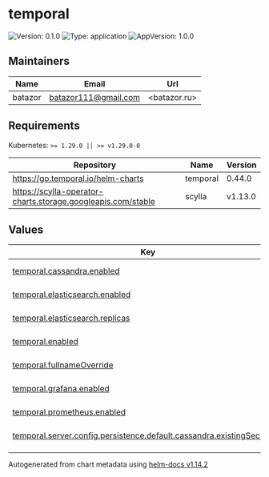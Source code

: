 # temporal

![Version: 0.1.0](https://img.shields.io/badge/Version-0.1.0-informational?style=flat-square) ![Type: application](https://img.shields.io/badge/Type-application-informational?style=flat-square) ![AppVersion: 1.0.0](https://img.shields.io/badge/AppVersion-1.0.0-informational?style=flat-square)

## Maintainers

| Name | Email | Url |
| ---- | ------ | --- |
| batazor | <batazor111@gmail.com> | <batazor.ru> |

## Requirements

Kubernetes: `>= 1.29.0 || >= v1.29.0-0`

| Repository | Name | Version |
|------------|------|---------|
| https://go.temporal.io/helm-charts | temporal | 0.44.0 |
| https://scylla-operator-charts.storage.googleapis.com/stable | scylla | v1.13.0 |

## Values

<table height="400px" >
	<thead>
		<th>Key</th>
		<th>Type</th>
		<th>Default</th>
		<th>Description</th>
	</thead>
	<tbody>
		<tr>
			<td id="temporal--cassandra--enabled"><a href="./values.yaml#L78">temporal.cassandra.enabled</a></td>
			<td>
bool
</td>
			<td>
				<div style="max-width: 300px;">
<pre lang="json">
false
</pre>
</div>
			</td>
			<td></td>
		</tr>
		<tr>
			<td id="temporal--elasticsearch--enabled"><a href="./values.yaml#L74">temporal.elasticsearch.enabled</a></td>
			<td>
bool
</td>
			<td>
				<div style="max-width: 300px;">
<pre lang="json">
true
</pre>
</div>
			</td>
			<td></td>
		</tr>
		<tr>
			<td id="temporal--elasticsearch--replicas"><a href="./values.yaml#L75">temporal.elasticsearch.replicas</a></td>
			<td>
int
</td>
			<td>
				<div style="max-width: 300px;">
<pre lang="json">
1
</pre>
</div>
			</td>
			<td></td>
		</tr>
		<tr>
			<td id="temporal--enabled"><a href="./values.yaml#L6">temporal.enabled</a></td>
			<td>
bool
</td>
			<td>
				<div style="max-width: 300px;">
<pre lang="json">
true
</pre>
</div>
			</td>
			<td></td>
		</tr>
		<tr>
			<td id="temporal--fullnameOverride"><a href="./values.yaml#L8">temporal.fullnameOverride</a></td>
			<td>
string
</td>
			<td>
				<div style="max-width: 300px;">
<pre lang="json">
"temporal"
</pre>
</div>
			</td>
			<td></td>
		</tr>
		<tr>
			<td id="temporal--grafana--enabled"><a href="./values.yaml#L84">temporal.grafana.enabled</a></td>
			<td>
bool
</td>
			<td>
				<div style="max-width: 300px;">
<pre lang="json">
false
</pre>
</div>
			</td>
			<td></td>
		</tr>
		<tr>
			<td id="temporal--prometheus--enabled"><a href="./values.yaml#L81">temporal.prometheus.enabled</a></td>
			<td>
bool
</td>
			<td>
				<div style="max-width: 300px;">
<pre lang="json">
false
</pre>
</div>
			</td>
			<td></td>
		</tr>
		<tr>
			<td id="temporal--server--config--persistence--default--cassandra--existingSecret"><a href="./values.yaml#L21">temporal.server.config.persistence.default.cassandra.existingSecret</a></td>
			<td>
string
</td>
			<td>
				<div style="max-width: 300px;">
<pre lang="json">
"scylla-cluster-auth-token"
</pre>
</div>
			</td>
			<td></td>
		</tr>
		<tr>
			<td id="temporal--server--config--persistence--default--cassandra--hosts[0]"><a href="./values.yaml#L20">temporal.server.config.persistence.default.cassandra.hosts[0]</a></td>
			<td>
string
</td>
			<td>
				<div style="max-width: 300px;">
<pre lang="json">
"scylla-cluster.temporal"
</pre>
</div>
			</td>
			<td></td>
		</tr>
		<tr>
			<td id="temporal--server--config--persistence--default--cassandra--port"><a href="./values.yaml#L18">temporal.server.config.persistence.default.cassandra.port</a></td>
			<td>
int
</td>
			<td>
				<div style="max-width: 300px;">
<pre lang="json">
9042
</pre>
</div>
			</td>
			<td></td>
		</tr>
		<tr>
			<td id="temporal--server--config--persistence--visibility--cassandra--existingSecret"><a href="./values.yaml#L28">temporal.server.config.persistence.visibility.cassandra.existingSecret</a></td>
			<td>
string
</td>
			<td>
				<div style="max-width: 300px;">
<pre lang="json">
"scylla-cluster-auth-token"
</pre>
</div>
			</td>
			<td></td>
		</tr>
		<tr>
			<td id="temporal--server--config--persistence--visibility--cassandra--hosts[0]"><a href="./values.yaml#L27">temporal.server.config.persistence.visibility.cassandra.hosts[0]</a></td>
			<td>
string
</td>
			<td>
				<div style="max-width: 300px;">
<pre lang="json">
"scylla-cluster.temporal"
</pre>
</div>
			</td>
			<td></td>
		</tr>
		<tr>
			<td id="temporal--server--config--persistence--visibility--cassandra--port"><a href="./values.yaml#L25">temporal.server.config.persistence.visibility.cassandra.port</a></td>
			<td>
int
</td>
			<td>
				<div style="max-width: 300px;">
<pre lang="json">
9042
</pre>
</div>
			</td>
			<td></td>
		</tr>
		<tr>
			<td id="temporal--server--frontend--metrics--serviceMonitor--enabled"><a href="./values.yaml#L40">temporal.server.frontend.metrics.serviceMonitor.enabled</a></td>
			<td>
bool
</td>
			<td>
				<div style="max-width: 300px;">
<pre lang="json">
true
</pre>
</div>
			</td>
			<td></td>
		</tr>
		<tr>
			<td id="temporal--server--history--metrics--serviceMonitor--enabled"><a href="./values.yaml#L45">temporal.server.history.metrics.serviceMonitor.enabled</a></td>
			<td>
bool
</td>
			<td>
				<div style="max-width: 300px;">
<pre lang="json">
true
</pre>
</div>
			</td>
			<td></td>
		</tr>
		<tr>
			<td id="temporal--server--matching--metrics--serviceMonitor--enabled"><a href="./values.yaml#L50">temporal.server.matching.metrics.serviceMonitor.enabled</a></td>
			<td>
bool
</td>
			<td>
				<div style="max-width: 300px;">
<pre lang="json">
true
</pre>
</div>
			</td>
			<td></td>
		</tr>
		<tr>
			<td id="temporal--server--metrics--serviceMonitor--additionalLabels--release"><a href="./values.yaml#L35">temporal.server.metrics.serviceMonitor.additionalLabels.release</a></td>
			<td>
string
</td>
			<td>
				<div style="max-width: 300px;">
<pre lang="json">
"prometheus-operator"
</pre>
</div>
			</td>
			<td></td>
		</tr>
		<tr>
			<td id="temporal--server--metrics--serviceMonitor--enabled"><a href="./values.yaml#L32">temporal.server.metrics.serviceMonitor.enabled</a></td>
			<td>
bool
</td>
			<td>
				<div style="max-width: 300px;">
<pre lang="json">
true
</pre>
</div>
			</td>
			<td></td>
		</tr>
		<tr>
			<td id="temporal--server--worker--metrics--serviceMonitor--enabled"><a href="./values.yaml#L55">temporal.server.worker.metrics.serviceMonitor.enabled</a></td>
			<td>
bool
</td>
			<td>
				<div style="max-width: 300px;">
<pre lang="json">
true
</pre>
</div>
			</td>
			<td></td>
		</tr>
		<tr>
			<td id="temporal--serviceAccount--create"><a href="./values.yaml#L11">temporal.serviceAccount.create</a></td>
			<td>
bool
</td>
			<td>
				<div style="max-width: 300px;">
<pre lang="json">
true
</pre>
</div>
			</td>
			<td></td>
		</tr>
		<tr>
			<td id="temporal--web--ingress--annotations--"cert-manager--io/cluster-issuer""><a href="./values.yaml#L61">temporal.web.ingress.annotations."cert-manager.io/cluster-issuer"</a></td>
			<td>
string
</td>
			<td>
				<div style="max-width: 300px;">
<pre lang="json">
"cert-manager-production"
</pre>
</div>
			</td>
			<td></td>
		</tr>
		<tr>
			<td id="temporal--web--ingress--annotations--"nginx--ingress--kubernetes--io/enable-opentelemetry""><a href="./values.yaml#L63">temporal.web.ingress.annotations."nginx.ingress.kubernetes.io/enable-opentelemetry"</a></td>
			<td>
string
</td>
			<td>
				<div style="max-width: 300px;">
<pre lang="json">
"true"
</pre>
</div>
			</td>
			<td></td>
		</tr>
		<tr>
			<td id="temporal--web--ingress--annotations--"nginx--ingress--kubernetes--io/enable-owasp-core-rules""><a href="./values.yaml#L62">temporal.web.ingress.annotations."nginx.ingress.kubernetes.io/enable-owasp-core-rules"</a></td>
			<td>
string
</td>
			<td>
				<div style="max-width: 300px;">
<pre lang="json">
"true"
</pre>
</div>
			</td>
			<td></td>
		</tr>
		<tr>
			<td id="temporal--web--ingress--enabled"><a href="./values.yaml#L59">temporal.web.ingress.enabled</a></td>
			<td>
bool
</td>
			<td>
				<div style="max-width: 300px;">
<pre lang="json">
true
</pre>
</div>
			</td>
			<td></td>
		</tr>
		<tr>
			<td id="temporal--web--ingress--hosts[0]"><a href="./values.yaml#L66">temporal.web.ingress.hosts[0]</a></td>
			<td>
string
</td>
			<td>
				<div style="max-width: 300px;">
<pre lang="json">
"temporal.shortlink.best"
</pre>
</div>
			</td>
			<td></td>
		</tr>
		<tr>
			<td id="temporal--web--ingress--tls[0]--hosts[0]"><a href="./values.yaml#L71">temporal.web.ingress.tls[0].hosts[0]</a></td>
			<td>
string
</td>
			<td>
				<div style="max-width: 300px;">
<pre lang="json">
"temporal.shortlink.best"
</pre>
</div>
			</td>
			<td></td>
		</tr>
		<tr>
			<td id="temporal--web--ingress--tls[0]--secretName"><a href="./values.yaml#L69">temporal.web.ingress.tls[0].secretName</a></td>
			<td>
string
</td>
			<td>
				<div style="max-width: 300px;">
<pre lang="json">
"temporal-tls"
</pre>
</div>
			</td>
			<td></td>
		</tr>
	</tbody>
</table>

----------------------------------------------
Autogenerated from chart metadata using [helm-docs v1.14.2](https://github.com/norwoodj/helm-docs/releases/v1.14.2)
